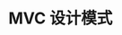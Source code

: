 <!--
 * @Author: Weidows
 * @Date: 2020-10-16 20:12:14
 * @LastEditors: Weidows
 * @LastEditTime: 2020-10-16 20:12:17
 * @FilePath: \Weidows\Java\src\main\java\design\mvc_pattern\README.md
-->

# MVC 设计模式
